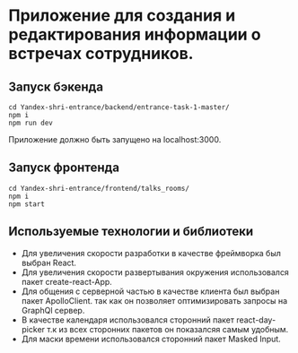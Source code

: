 # Приложение для создания и редактирования информации о встречах сотрудников.


## Запуск бэкенда
```
сd Yandex-shri-entrance/backend/entrance-task-1-master/
npm i
npm run dev
```
Приложение должно быть запущено на localhost:3000.

## Запуск фронтенда
```
сd Yandex-shri-entrance/frontend/talks_rooms/
npm i
npm start
```

## Используемые технологии и библиотеки
  - Для увеличения скорости разработки в качестве фреймворка был выбран React.
  - Для увеличения скорости развертывания окружения использовался пакет create-react-App.
  - Для общения с серверной частью в качестве клиента был выбран пакет ApolloClient.
  так как он позволяет оптимизировать запросы на  GraphQl сервер.
  - В качестве календаря использовался сторонний пакет react-day-picker т.к из всех сторонних пакетов он показалсяя самым удобным.
  - Для маски времени использовался сторонний пакет Masked Input.
